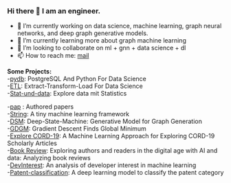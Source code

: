 ### Hi there 👋 I am an engineer.

- 🔭 I’m currently working on data science, machine learning, graph neural networks, and deep graph generative models.
- 🌱 I’m currently learning more about graph machine learning
- 👯 I’m looking to collaborate on ml + gnn + data science + dl
- 📫 How to reach me: [mail](mailto:abhisheksubedi27@gmail.com)

**Some Projects:**  
-[pydb](https://github.com/Supertring/postgresql-mit-python-for-data-science): PostgreSQL And Python For Data Science  
-[ETL](https://github.com/Supertring/datalab/blob/main/etl/Extract-Transform-Load%20(ETL).ipynb): Extract-Transform-Load For Data Science  
-[Stat-und-data](https://github.com/Supertring/Explore-data-mit-statistics): Explore data mit Statistics  

-[pap](https://github.com/Supertring/papers) : Authored papers  
-[String](https://github.com/Supertring/ml-framework): A tiny machine learning framework  
-[DSM](https://github.com/Supertring/Deep-State-Machine): Deep-State-Machine: Generative Model for Graph Generation  
-[GDGM](https://github.com/Supertring/Gradient-Descent-Finds-Global-Minimum): Gradient Descent Finds Global Minimum  
-[Explore CORD-19](https://github.com/Supertring/A-Machine-Learning-Approach-for-Exploring-CORD-19-Scholarly-Articles): A Machine Learning Approach for Exploring CORD-19 Scholarly Articles  
-[Book Review](https://github.com/Supertring/Computational-Social-Science-lab-Book-Review): Exploring authors and readers in the digital age with AI and data: Analyzing book reviews  
-[DevInterest](https://github.com/Supertring/An-analysis-of-developer-interest-into-machine-learning): An analysis of developer interest in machine learning  
-[Patent-classification](https://github.com/Supertring/Patent-classification): A deep learning model to classify the patent category  


